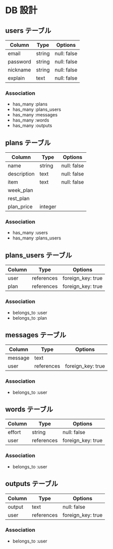 # DB 設計


## users テーブル

| Column             | Type                | Options           |
|--------------------|---------------------|-------------------|
| email              | string              | null: false       |
| password           | string              | null: false       |
| nickname           | string              | null: false       |
| explain            | text                | null: false       |

### Association

- has_many :plans
- has_many :plans_users
- has_many :messages
- has_many :words
- has_many :outputs


## plans テーブル

| Column                   | Type       | Options           |
|--------------------------|------------|-------------------|
| name                     | string     | null: false       |
| description              | text       | null: false       |
| item                     | text       | null: false       |
| week_plan                |            |                   |
| rest_plan                |            |                   |
| plan_price               | integer    |                   |

### Association

- has_many :users
- has_many :plans_users

## plans_users テーブル

| Column                  | Type       | Options            |
|-------------------------|------------|--------------------|
| user                    | references | foreign_key: true  |
| plan                    | references | foreign_key: true  |

### Association

- belongs_to :user 
- belongs_to :plan

## messages テーブル

| Column                  | Type       | Options            |
|-------------------------|------------|--------------------|
| message                 | text       |                    |
| user                    | references | foreign_key: true  |

### Association 

- belongs_to :user

## words テーブル

| Column                  | Type       | Options            |
|-------------------------|------------|--------------------|
| effort                  | string     | null:  false       |
| user                    | references | foreign_key: true  |


### Association 

- belongs_to :user

## outputs テーブル

| Column                  | Type       | Options            |
|-------------------------|------------|--------------------|
| output                  | text       | null:  false       |
| user                    | references | foreign_key: true  |


### Association 

- belongs_to :user